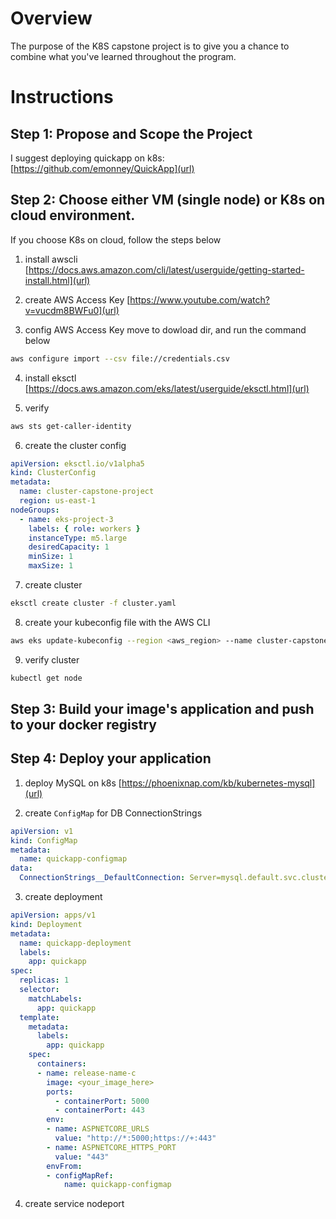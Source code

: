 # Overview
The purpose of the K8S capstone project is to give you a chance to combine what you've learned throughout the program.

# Instructions
## Step 1: Propose and Scope the Project
I suggest deploying quickapp on k8s: [https://github.com/emonney/QuickApp](url)

## Step 2: Choose either VM (single node) or K8s on cloud environment.
If you choose K8s on cloud, follow the steps below
1. install awscli 
[https://docs.aws.amazon.com/cli/latest/userguide/getting-started-install.html](url)

2. create AWS Access Key
[https://www.youtube.com/watch?v=vucdm8BWFu0](url)

3. config AWS Access Key
move to dowload dir, and run the command below
```bash
aws configure import --csv file://credentials.csv
```
4. install eksctl
[https://docs.aws.amazon.com/eks/latest/userguide/eksctl.html](url)

5. verify
```bash
aws sts get-caller-identity
```

6. create the cluster config
```yaml
apiVersion: eksctl.io/v1alpha5
kind: ClusterConfig
metadata:
  name: cluster-capstone-project
  region: us-east-1
nodeGroups:
  - name: eks-project-3
    labels: { role: workers }
    instanceType: m5.large
    desiredCapacity: 1
    minSize: 1
    maxSize: 1
```
7. create cluster
```bash
eksctl create cluster -f cluster.yaml
```
8. create your kubeconfig file with the AWS CLI
```bash
aws eks update-kubeconfig --region <aws_region> --name cluster-capstone-project
```
9. verify cluster
```bash
kubectl get node
```

## Step 3: Build your image's application and push to your docker registry

## Step 4: Deploy your application
1. deploy MySQL on k8s
[https://phoenixnap.com/kb/kubernetes-mysql](url)

2. create `ConfigMap` for DB ConnectionStrings
```yaml
apiVersion: v1
kind: ConfigMap
metadata:
  name: quickapp-configmap
data:
  ConnectionStrings__DefaultConnection: Server=mysql.default.svc.cluster.local,1433;Database=QuickApp_prod;User Id=sa;Password=Pass@word
```
3. create deployment
```yaml
apiVersion: apps/v1
kind: Deployment
metadata:
  name: quickapp-deployment
  labels:     
    app: quickapp
spec:
  replicas: 1
  selector:
    matchLabels:       
      app: quickapp
  template:
    metadata:
      labels:         
        app: quickapp
    spec:
      containers:  
      - name: release-name-c
        image: <your_image_here>
        ports:
          - containerPort: 5000
          - containerPort: 443
        env:
        - name: ASPNETCORE_URLS
          value: "http://*:5000;https://+:443"
        - name: ASPNETCORE_HTTPS_PORT
          value: "443"
        envFrom:
        - configMapRef:
            name: quickapp-configmap
```
4. create service nodeport